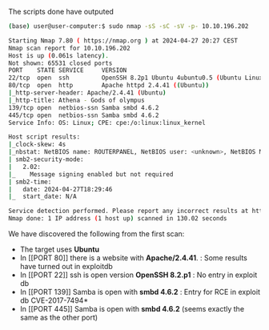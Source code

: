 The scripts done have outputed

```bash
(base) user@user-computer:$ sudo nmap -sS -sC -sV -p- 10.10.196.202

Starting Nmap 7.80 ( https://nmap.org ) at 2024-04-27 20:27 CEST
Nmap scan report for 10.10.196.202
Host is up (0.061s latency).
Not shown: 65531 closed ports
PORT    STATE SERVICE     VERSION
22/tcp  open  ssh         OpenSSH 8.2p1 Ubuntu 4ubuntu0.5 (Ubuntu Linux; protocol 2.0)
80/tcp  open  http        Apache httpd 2.4.41 ((Ubuntu))
|_http-server-header: Apache/2.4.41 (Ubuntu)
|_http-title: Athena - Gods of olympus
139/tcp open  netbios-ssn Samba smbd 4.6.2
445/tcp open  netbios-ssn Samba smbd 4.6.2
Service Info: OS: Linux; CPE: cpe:/o:linux:linux_kernel

Host script results:
|_clock-skew: 4s
|_nbstat: NetBIOS name: ROUTERPANEL, NetBIOS user: <unknown>, NetBIOS MAC: <unknown> (unknown)
| smb2-security-mode: 
|   2.02: 
|_    Message signing enabled but not required
| smb2-time: 
|   date: 2024-04-27T18:29:46
|_  start_date: N/A

Service detection performed. Please report any incorrect results at https://nmap.org/submit/ .
Nmap done: 1 IP address (1 host up) scanned in 130.02 seconds

```

We have discovered the following from the first scan:
- The target uses **Ubuntu**
- In [[PORT 80]] there is a website with **Apache/2.4.41**. : Some results have turned out in exploitdb
- In [[PORT 22]] ssh is open version **OpenSSH 8.2.p1** : No entry in exploit db
- In [[PORT 139]] Samba is open with **smbd 4.6.2** : Entry for RCE in exploit db CVE-2017-7494*
- In [[PORT 445]] Samba is open with **smbd 4.6.2** (seems exactly the same as the other port)

